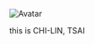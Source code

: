 ![Avatar](https://github.com/user-attachments/assets/3e72f63a-86bf-47b6-b2e1-ed5982444667)

this is CHI-LIN, TSAI
